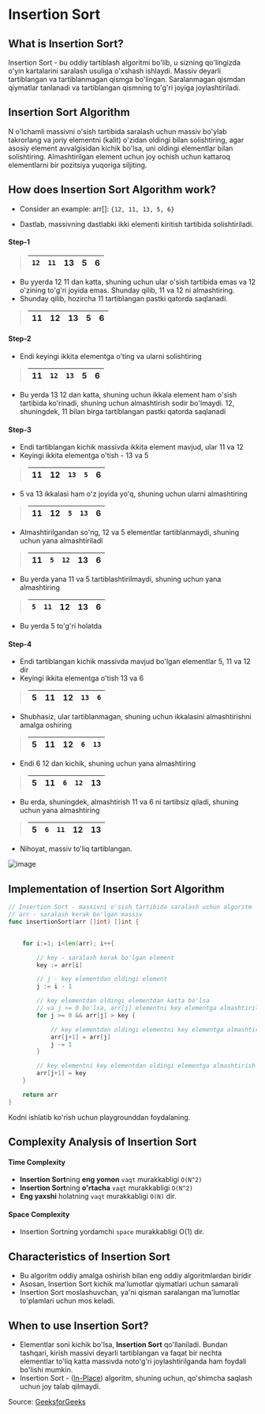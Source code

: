 # Insertion Sort

## What is Insertion Sort?
Insertion Sort - bu oddiy tartiblash algoritmi bo'lib, u sizning qo'lingizda o'yin kartalarini saralash usuliga o'xshash ishlaydi. Massiv deyarli tartiblangan va tartiblanmagan qismga bo'lingan. Saralanmagan qismdan qiymatlar tanlanadi va tartiblangan qismning to'g'ri joyiga joylashtiriladi.

## Insertion Sort Algorithm
N o'lchamli massivni o'sish tartibida saralash uchun massiv bo'ylab takrorlang va joriy elementni (kalit) o'zidan oldingi bilan solishtiring, agar asosiy element avvalgisidan kichik bo'lsa, uni oldingi elementlar bilan solishtiring. Almashtirilgan element uchun joy ochish uchun kattaroq elementlarni bir pozitsiya yuqoriga siljiting. 

## How does Insertion Sort Algorithm work?
* Consider an example: arr[]: `{12, 11, 13, 5, 6}`

* Dastlab, massivning dastlabki ikki elementi kiritish tartibida solishtiriladi.

#### Step-1
> | `12`  | `11` | 13 | 5  | 6 |
> |-------|------|----|----|---|

* Bu yyerda 12 11 dan katta, shuning uchun ular o'sish tartibida emas va 12 o'zining to'g'ri joyida emas. Shunday qilib, 11 va 12 ni almashtiring.
* Shunday qilib, hozircha 11 tartiblangan pastki qatorda saqlanadi.

> | 11  | 12 | 13 | 5  | 6 |
> |-----|----|----|----|---|

#### Step-2
* Endi keyingi ikkita elementga o'ting va ularni solishtiring

> | 11  | `12` | `13` | 5  | 6 |
> |-----|------|------|----|---|

* Bu yerda 13 12 dan katta, shuning uchun ikkala element ham o'sish tartibida ko'rinadi, shuning uchun almashtirish sodir bo'lmaydi. 12, shuningdek, 11 bilan birga tartiblangan pastki qatorda saqlanadi

#### Step-3
* Endi tartiblangan kichik massivda ikkita element mavjud, ular 11 va 12
* Keyingi ikkita elementga o'tish - 13 va 5

> | 11  | 12 | `13` | `5`  | 6 |
> |-----|----|------|------|---|

* 5 va 13 ikkalasi ham o'z joyida yo'q, shuning uchun ularni almashtiring

> | 11  | 12 | `5` | `13` | 6 |
> |-----|----|-----|------|---|

* Almashtirilgandan so'ng, 12 va 5 elementlar tartiblanmaydi, shuning uchun yana almashtiriladi

> | 11  | `5` | `12` | 13 | 6 |
> |-----|-----|------|----|---|

* Bu yerda yana 11 va 5 tartiblashtirilmaydi, shuning uchun yana almashtiring

> | `5` | `11` | 12 | 13 | 6 |
> |-----|------|----|----|---|

* Bu yerda 5 to'g'ri holatda

#### Step-4
* Endi tartiblangan kichik massivda mavjud bo'lgan elementlar 5, 11 va 12 dir
* Keyingi ikkita elementga o'tish 13 va 6

> | 5 | 11 | 12 | `13` | `6` |
> |---|----|----|------|-----|

* Shubhasiz, ular tartiblanmagan, shuning uchun ikkalasini almashtirishni amalga oshiring

> | 5 | 11 | 12 | `6` | `13` |
> |---|----|----|-----|------|

* Endi 6 12 dan kichik, shuning uchun yana almashtiring

> | 5  | 11 | `6` | `12` | 13 |
> |----|----|-----|------|----|

* Bu erda, shuningdek, almashtirish 11 va 6 ni tartibsiz qiladi, shuning uchun yana almashtiring

> | 5 | `6` | `11` | 12 | 13 |
> |---|-----|------|----|----|

* Nihoyat, massiv to'liq tartiblangan.

![image](https://media.geeksforgeeks.org/wp-content/uploads/insertionsort.png)

## Implementation of Insertion Sort Algorithm

```go
// Insertion Sort - massivni o'sish tartibida saralash uchun algoritm
// arr - saralash kerak bo'lgan massiv
func insertionSort(arr []int) []int {
    

    for i:=1; i<len(arr); i++{

        // key - saralash kerak bo'lgan element
        key := arr[i]

        // j - key elementdan oldingi element
        j := i - 1

        // key elementdan oldingi elementdan katta bo'lsa
        // va j >= 0 bo'lsa, arr[j] elementni key elementga almashtiriladi
        for j >= 0 && arr[j] > key {

            // key elementdan oldingi elementni key elementga almashtirish
            arr[j+1] = arr[j]
            j -= 1
        }

        // key elementni key elementdan oldingi elementga almashtirish
        arr[j+1] = key
    }

    return arr
}
```

Kodni ishlatib ko'rish uchun playgrounddan foydalaning.

## Complexity Analysis of Insertion Sort

#### Time Complexity
* **Insertion Sort**ning **eng yomon** `vaqt` murakkabligi `O(N^2)`
* **Insertion Sort**ning **o'rtacha** `vaqt` murakkabligi `O(N^2)`
* **Eng yaxshi** holatning `vaqt` murakkabligi `O(N)` dir.

#### Space Complexity
* Insertion Sortning yordamchi `space` murakkabligi O(1) dir.

## Characteristics of Insertion Sort
* Bu algoritm oddiy amalga oshirish bilan eng oddiy algoritmlardan biridir
* Asosan, Insertion Sort kichik ma'lumotlar qiymatlari uchun samarali
* Insertion Sort moslashuvchan, ya'ni qisman saralangan ma'lumotlar to'plamlari uchun mos keladi.

## When to use Insertion Sort?
* Elementlar soni kichik bo'lsa, **Insertion Sort** qo'llaniladi. Bundan tashqari, kirish massivi deyarli tartiblangan va faqat bir nechta elementlar to'liq katta massivda noto'g'ri joylashtirilganda ham foydali bo'lishi mumkin.
* Insertion Sort - ([In-Place](https://en.wikipedia.org/wiki/In-place_algorithm)) algoritm, shuning uchun, qo'shimcha saqlash uchun joy talab qilmaydi.

Source: [GeeksforGeeks](https://www.geeksforgeeks.org/insertion-sort/)
